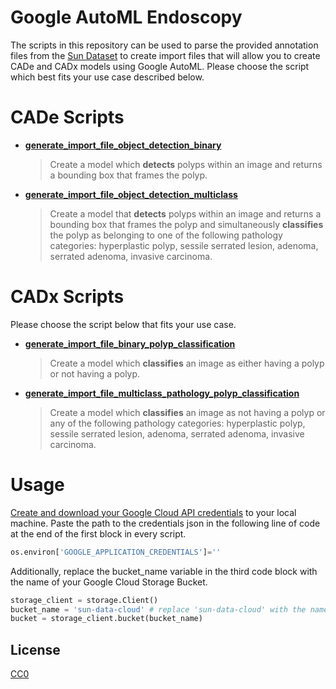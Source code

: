 #  Google AutoML Endoscopy

The scripts in this repository can be used to parse the provided annotation files from the [Sun Dataset](http://sundatabase.org/) to create import files that will allow you to create CADe and CADx models using Google AutoML.  Please choose the script which best fits your use case described below.

# CADe Scripts

- [**generate_import_file_object_detection_binary**](https://github.com/nealmahajan/Google-AutoML-Endoscopy/blob/main/generate_import_file_object_detection_binary.ipynb)

	> Create a model which **detects** polyps within an image and returns a bounding box that frames the polyp. 
- [**generate_import_file_object_detection_multiclass**](https://github.com/nealmahajan/Google-AutoML-Endoscopy/blob/main/generate_import_file_object_detection_multiclass.ipynb)

	> Create a model that **detects** polyps within an image and returns a bounding box that frames the polyp and simultaneously **classifies** the polyp as belonging to one of the following pathology categories: hyperplastic polyp, sessile serrated lesion, adenoma, serrated adenoma, invasive carcinoma.

# CADx Scripts

Please choose the script below that fits your use case.

- [**generate_import_file_binary_polyp_classification**](https://github.com/nealmahajan/Google-AutoML-Endoscopy/blob/main/generate_import_file_binary_polyp_classification.ipynb)

	> Create a model which **classifies** an image as either having a polyp or not having a polyp. 
- [**generate_import_file_multiclass_pathology_polyp_classification**](https://github.com/nealmahajan/Google-AutoML-Endoscopy/blob/main/generate_import_file_multiclass_pathology_polyp_classification.ipynb)

	> Create a model which **classifies** an image as  not having a polyp or any of the following pathology categories: hyperplastic polyp, sessile serrated lesion, adenoma, serrated adenoma, invasive carcinoma.

# Usage
[Create and download your Google Cloud API credentials](https://cloud.google.com/docs/authentication/getting-started#setting_the_environment_variable) to your local machine. Paste the path to the credentials json in the following line of code at the end of the first block in every script.
```python
os.environ['GOOGLE_APPLICATION_CREDENTIALS']=''
```

Additionally, replace the bucket_name variable in the third code block with the name of your Google Cloud Storage Bucket. 
```python
storage_client = storage.Client()
bucket_name = 'sun-data-cloud' # replace 'sun-data-cloud' with the name of your Google storage bucket
bucket = storage_client.bucket(bucket_name)
```

## License
[CC0](https://github.com/nealmahajan/Google-AutoML-Endoscopy/blob/main/LICENSE)
